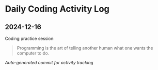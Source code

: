 # Daily Coding Activity Log

## 2024-12-16

Coding practice session

> Programming is the art of telling another human what one wants the computer to do.

*Auto-generated commit for activity tracking*

